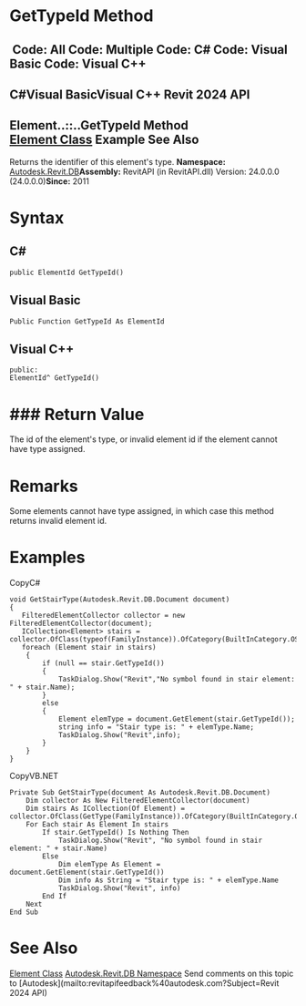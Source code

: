 # GetTypeId Method

﻿
 Code: All Code: Multiple Code: C# Code: Visual Basic Code: Visual C++   
---  
C#Visual BasicVisual C++
Revit 2024 API  
---  
Element..::..GetTypeId Method   
[Element Class](eb16114f-69ea-f4de-0d0d-f7388b105a16.md "Element Class") Example See Also  
---  
Returns the identifier of this element's type. 
**Namespace:** [Autodesk.Revit.DB](87546ba7-461b-c646-cbb1-2cb8f5bff8b2.md "Autodesk.Revit.DB Namespace")**Assembly:** RevitAPI (in RevitAPI.dll) Version: 24.0.0.0 (24.0.0.0)**Since:** 2011 
# Syntax
C#  
---  
```text
public ElementId GetTypeId()
```
  
Visual Basic  
---  
```text
Public Function GetTypeId As ElementId
```
  
Visual C++  
---  
```text
public:
ElementId^ GetTypeId()
```
  
# ### Return Value
The id of the element's type, or invalid element id if the element cannot have type assigned. 
# Remarks
Some elements cannot have type assigned, in which case this method returns invalid element id. 
# Examples
CopyC#
```text
void GetStairType(Autodesk.Revit.DB.Document document)
{
   FilteredElementCollector collector = new FilteredElementCollector(document);
   ICollection<Element> stairs = collector.OfClass(typeof(FamilyInstance)).OfCategory(BuiltInCategory.OST_Stairs).ToElements();
   foreach (Element stair in stairs)
    {
        if (null == stair.GetTypeId())
        {
            TaskDialog.Show("Revit","No symbol found in stair element: " + stair.Name);
        }
        else
        {
            Element elemType = document.GetElement(stair.GetTypeId());
            string info = "Stair type is: " + elemType.Name;
            TaskDialog.Show("Revit",info);
        }
    }
}
```

CopyVB.NET
```text
Private Sub GetStairType(document As Autodesk.Revit.DB.Document)
    Dim collector As New FilteredElementCollector(document)
    Dim stairs As ICollection(Of Element) = collector.OfClass(GetType(FamilyInstance)).OfCategory(BuiltInCategory.OST_Stairs).ToElements()
    For Each stair As Element In stairs
        If stair.GetTypeId() Is Nothing Then
            TaskDialog.Show("Revit", "No symbol found in stair element: " + stair.Name)
        Else
            Dim elemType As Element = document.GetElement(stair.GetTypeId())
            Dim info As String = "Stair type is: " + elemType.Name
            TaskDialog.Show("Revit", info)
        End If
    Next
End Sub
```

# See Also
[Element Class](eb16114f-69ea-f4de-0d0d-f7388b105a16.md "Element Class")
[Autodesk.Revit.DB Namespace](87546ba7-461b-c646-cbb1-2cb8f5bff8b2.md "Autodesk.Revit.DB Namespace")
Send comments on this topic to [Autodesk](mailto:revitapifeedback%40autodesk.com?Subject=Revit 2024 API)